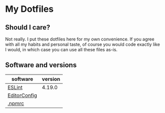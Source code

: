 # My Dotfiles

## Should I care?

Not really. I put these dotfiles here for my own convenience. If you agree with all my habits and personal taste, of
course you would code exactly like I would, in which case you can use all these files as-is.

## Software and versions

| software                                        | version |
| ----------------------------------------------- | ------- |
| [ESLint](https://www.npmjs.com/package/eslint)  |  4.19.0 |
| [EditorConfig](http://editorconfig.org)         |         |
| [.npmrc](https://docs.npmjs.com/files/npmrc)    |         |
